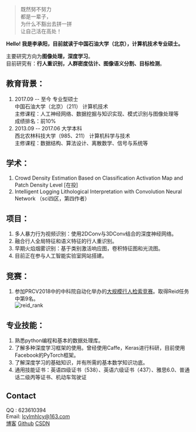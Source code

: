 > 既然努不努力  
> 都是一辈子，  
> 为什么不豁出去拼一拼  
> 让自己活在高处！

**Hello! 我是李承阳，目前就读于中国石油大学（北京），计算机技术专业硕士。**  
  
主要研究方向为**图像处理，深度学习**。  
目前研究有：**行人重识别，人群密度估计、图像语义分割、目标检测**。  

## 教育背景：
1. 2017.09 -- 至今   专业型硕士  
  中国石油大学（北京）（211）   计算机技术  
  主修课程：人工神经网络、数据挖掘与知识实现、模式识别与图像处理等  
  成绩排名：前10%  
2. 2013.09 -- 2017.06   大学本科  
  西北农林科技大学（985、211）  计算机科学与技术  
  主修课程：数据结构、算法设计、离散数学、信号与系统等  

## 学术：
1. Crowd Density Estimation Based on Classification Activation Map and Patch Density Level [在投]
2. Intelligent Logging Lithological Interpretation with Convolution Neural Network （sci四区，第四作者）

## 项目：
1. 多人暴力行为视频识别：使用2DConv与3DConv结合的深度神经网络。
2. 融合行人全局特征和语义特征的行人重识别。
3. 早期火焰烟雾识别：基于类别激活响应图，卷积特征图和光流图。
4. 目前正在参与人工智能实验室网站搭建。

## 竞赛：  
1. 参加PRCV2018中的中科院自动化举办的[大规模行人检索竞赛](http://prcv.qyhw.net.cn/pages/20)。取得Reid任务中第9名。  
![reid_rank](https://github.com/lcylmhlcy/lcylmhlcy.github.io/raw/master/img/reid_bisai.jpg)

## 专业技能：
1. 熟悉python编程和基本的数据处理库。
2. 了解多种深度学习框架的使用。曾经使用Caffe，Keras进行科研，目前使用Facebook的PyTorch框架。
3. 了解深度学习的基础知识，并有所需的基本数学知识功底。
4. 通用技能证书：英语四级证书（538）、英语六级证书（437）、雅思6.0、普通话二级丙等证书、机动车驾驶证

## Contact
QQ : 623610394  
Email: lcylmhlcy@163.com  
[博客](https://lcylmhlcy.github.io) 
[Github](http://github.com/lcylmhlcy) 
[CSDN](https://blog.csdn.net/qq_19598705)
